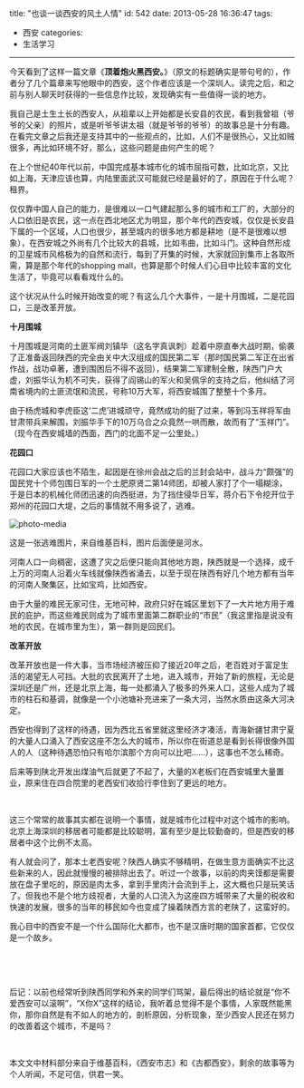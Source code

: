 title: "也谈一谈西安的风土人情"
id: 542
date: 2013-05-28 16:36:47
tags: 
- 西安
categories: 
- 生活学习
---

今天看到了这样一篇文章《**顶着炮火黑西安。**》（原文的标题确实是带句号的），作者分了几个篇章来写他眼中的西安，这个作者应该是一个深圳人。读完之后，和之前与别人聊天时获得的一些信息作比较，发现确实有一些值得一谈的地方。

我自己是土生土长的西安人，从祖辈以上开始都是长安县的农民，看到我曾祖（爷爷的父亲）的照片，或是听爷爷讲太祖（就是爷爷的爷爷）的故事总是十分有趣。在看完文章之后我还是支持其中的一些观点的，比如，人们不是很热心，又比如贼很多，再比如环境不好，那么，这些问题是由何产生的呢？

在上个世纪40年代以前，中国完成基本城市化的城市屈指可数，比如北京，又比如上海，天津应该也算，内陆里面武汉可能就已经是最好的了，原因在于什么呢？租界。

仅仅靠中国人自己的能力，是很难以一口气建起那么多的城市和工厂的，大部分的人口依旧是农民，这一点在西北地区尤为明显，那个年代的西安城，仅仅是长安县下属的一个区域，人口也很少，甚至城内的很多地方都是耕地（是不是很难以想象），在西安城之外尚有几个比较大的县城，比如韦曲，比如斗门。这种自然形成的卫星城市风格极为的自然和流行，每到了开集的时候，大家就回到集市上各取所需，算是那个年代的shopping mall，也算是那个时候人们心目中比较丰富的文化生活了，毕竟可以看看戏什么的。

这个状况从什么时候开始改变的呢？有这么几个大事件，一是十月围城，二是花园口，三是改革开放。

**十月围城**

十月围城是河南的土匪军阀刘镇华（这名字真讽刺）趁着中原直奉大战时期，偷袭了正准备返回陕西的完全由关中大汉组成的国民第二军（那时国民第二军正在出省作战，战功卓著，遭到围困后不得不返回），结果第二军建制全散，陕西门户大虚，刘振华认为机不可失，获得了阎锡山的军火和吴佩孚的支持之后，他纠结了河南省境内的土匪流氓和流民，号称10万大军，将西安城围了整整十个多月。

由于杨虎城和李虎臣这‘二虎’进城顽守，竟然成功的挺了过来，等到冯玉祥将军由甘肃带兵来解围，刘振华手下的10万乌合之众竟然一哄而散，故而有了“玉祥门”。（现今在西安城墙的西面，西门的北面不足一公里处。）

**花园口**

花园口大家应该也不陌生，起因是在徐州会战之后的兰封会站中，战斗力“颇强”的国民党十个师包围日军的一个土肥原贤二第14师团，却被人家打了个一塌糊涂，于是日本的机械化师团迅速的向西挺进，为了挡住侵华日军，蒋介石下令挖开位于郑州的花园口大堤，之后的事情就不用多说了，逃难。

![](http://fmn.rrimg.com/fmn059/20130528/1555/original_Zjtd_6ca6000013021191.jpg "photo-media")

这是一张逃难图片，来自维基百科，图片后面便是河水。

河南人口一向稠密，这遭了灾之后便只能向其他地方跑，陕西就是一个选择，成千上万的河南人沿着火车线就像陕西省涌去，以至于现在陕西有好几个地方都有当年的河南人聚集区，比如宝鸡，比如西安。

由于大量的难民无家可住，无地可种，政府只好在城区里划下了一大片地方用于难民的庇护，而这些难民则成为了城市里面第二群职业的“市民”（我这里指是说没有地的农民，在城市里为生），第一群则是回民们。

**改革开放**

改革开放也是一件大事，当市场经济被压抑了接近20年之后，老百姓对于富足生活的渴望无人可挡。大批的农民离开了土地，进入城市，开始了新的旅程，无论是深圳还是广州，还是北京上海，每一处都涌入了极多的外来人口，这些人成为了城市的柱石和基调，就像是一个小池塘补充进来了一条大河，当然水质由这条大河决定。

西安也得到了这样的待遇，因为西北五省里就这里经济才凑活，青海新疆甘肃宁夏的大量人口涌入了西安这座不怎么大的城市，所以你在街道总是看到长得很像外国人的人（这种待遇恐怕只有哈尔滨那个方向可以比吧……），这事也不怎么稀奇。

后来等到陕北开发出煤油气后就更了不起了，大量的X老板们在西安城里大量置业，原来住在四合院里的老西安们收拾行李住到了更远的地方。

&nbsp;

这三个常常的故事其实都在说明一个事情，就是城市化过程中对这个城市的影响。北京上海深圳的移居者可能都是比较聪明，富有至少是比较勤奋的，但是西安的移居者中这个比例不太高。

有人就会问了，那本土老西安呢？陕西人确实不够精明，在做生意方面确实不比这些新来的人，因此就慢慢的被排除出去了。听过一个故事，以前的肉夹馍都是需要放在盘子里吃的，原因是肉太多，拿到手里肉汁会流到手上，这大概也只是玩笑话了。但我也不是个地方歧视者，大量的人口流入为这座四方城带来了大量的税收和快速的发展，很多的当年的移民如今也变成了操着陕西方言的老陕了，这蛮好的。

我心目中的西安不是一个什么国际化大都市，也不是汉唐时期的国家首都，它仅仅是一个故乡。

&nbsp;

&nbsp;

后记：以前也经常听到陕西同学和外来的同学们骂架，最后得出的结论就是“你不爱西安可以滚啊”，“X你X”这样的结论，我听着总觉得不是个事情，人家既然能黑你，那你自然是有不如人的地方的，剖析原因，分析现象，至少西安人民还在努力的改善着这个城市，不是吗？

&nbsp;

本文文中材料部分来自于维基百科，《西安市志》和《古都西安》，剩余的故事等为个人听闻，不足可信，供君一笑。